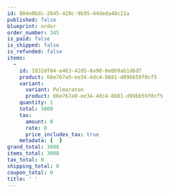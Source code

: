 ```yaml
---
id: 884e0bdc-2645-420c-9b95-44deda48c21a
published: false
blueprint: order
order_number: 345
is_paid: false
is_shipped: false
is_refunded: false
items:
  -
    id: 1032df04-e463-42d5-8a90-0e0b9ab1d6d7
    product: 66e767a9-ee34-4dc4-8681-d09bb59f0cf5
    variant:
      variant: Polmaraton
      product: 66e767a9-ee34-4dc4-8681-d09bb59f0cf5
    quantity: 1
    total: 3000
    tax:
      amount: 0
      rate: 0
      price_includes_tax: true
    metadata: {  }
grand_total: 3000
items_total: 3000
tax_total: 0
shipping_total: 0
coupon_total: 0
title: ' '
---
```

